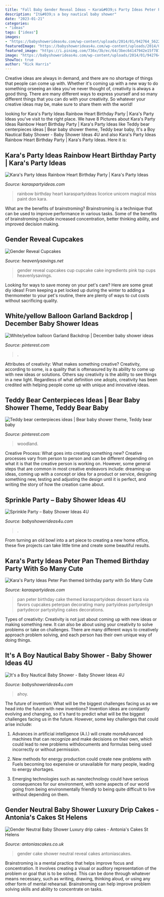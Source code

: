 ```yaml
---
title: "Fall Baby Gender Reveal Ideas ~ Kara&#039;s Party Ideas Peter Pan Themed Birthday Party With So Many Cute"
description: "It&#039;s a boy nautical baby shower"
date: "2023-01-21"
categories:
- "ideas"
tags: ["ideas"]
images:
- "https://babyshowerideas4u.com/wp-content/uploads/2014/01/942764_562257347138812_1699908621_n.jpg"
featuredImage: "https://babyshowerideas4u.com/wp-content/uploads/2014/01/942764_562257347138812_1699908621_n.jpg"
featured_image: "https://i.pinimg.com/736x/3b/ec/64/3bec64147942e15f787a6f7e09733819.jpg"
image: "https://babyshowerideas4u.com/wp-content/uploads/2014/01/942764_562257347138812_1699908621_n.jpg"
ShowToc: true
author: "Rick Harris"
---
```



Creative ideas are always in demand, and there are no shortage of things that people can come up with. Whether it's coming up with a new way to do something orseeing an idea you've never thought of, creativity is always a good thing. There are many different ways to express yourself and so many different things that you can do with your creativity. So whatever your creative ideas may be, make sure to share them with the world!

	

		
looking for Kara&#039;s Party Ideas Rainbow Heart Birthday Party | Kara&#039;s Party Ideas you've visit to the right place. We have 8 Pictures about Kara&#039;s Party Ideas Rainbow Heart Birthday Party | Kara&#039;s Party Ideas like Teddy bear centerpieces ideas | Bear baby shower theme, Teddy bear baby, It&#039;s a Boy Nautical Baby Shower - Baby Shower Ideas 4U and also Kara&#039;s Party Ideas Rainbow Heart Birthday Party | Kara&#039;s Party Ideas. Here it is:
		
    
## Kara&#039;s Party Ideas Rainbow Heart Birthday Party | Kara&#039;s Party Ideas

<img loading=lazy src="https://karaspartyideas.com/wp-content/uploads/2017/05/Rainbow-Heart-Birthday-Party-via-Karas-Party-Ideas-KarasPartyIdeas.com7_.jpeg" onerror="this.onerror=null;this.src='https://tse4.mm.bing.net/th?id=OIP.KXhJ1JfyFbeSA5A83bEU0wHaLH&amp;pid=15.1';" alt="Kara&#039;s Party Ideas Rainbow Heart Birthday Party | Kara&#039;s Party Ideas">

_Source: karaspartyideas.com_

>rainbow birthday heart karaspartyideas licorice unicorn magical miss paint don kara. 

	

What are the benefits of brainstroming?
Brainstroming is a technique that can be used to improve performance in various tasks. Some of the benefits of brainstroming include increased concentration, better thinking ability, and improved decision making.

    
## Gender Reveal Cupcakes

<img loading=lazy src="http://heavenlysavings.net/wp-content/uploads/2015/08/baby-Gender-CC-10--577x866-custom.jpg" onerror="this.onerror=null;this.src='https://tse4.mm.bing.net/th?id=OIP.ZgeQkCxiJNAOXWpMhtCE-QHaLH&amp;pid=15.1';" alt="Gender Reveal Cupcakes">

_Source: heavenlysavings.net_

>gender reveal cupcakes cup cupcake cake ingredients pink tsp cups heavenlysavings. 

	

Looking for ways to save money on your pet's care? Here are some great diy ideas! From keeping a pet locked up during the winter to adding a thermometer to your pet's routine, there are plenty of ways to cut costs without sacrificing quality.

    
## White/yellow Balloon Garland Backdrop | December Baby Shower Ideas

<img loading=lazy src="https://i.pinimg.com/736x/3b/ec/64/3bec64147942e15f787a6f7e09733819.jpg" onerror="this.onerror=null;this.src='https://tse2.mm.bing.net/th?id=OIP.WfjxWTb6b1fnSCHDlxdLegHaJ4&amp;pid=15.1';" alt="White/yellow balloon Garland Backdrop | December baby shower ideas">

_Source: pinterest.com_

>. 

	

Attributes of creativity: What makes something creative?
Creativity, according to some, is a quality that is oftenasured by its ability to come up with new ideas or solutions. Others say creativity is the ability to see things in a new light. Regardless of what definition one adopts, creativity has been credited with helping people come up with unique and innovative ideas.

    
## Teddy Bear Centerpieces Ideas | Bear Baby Shower Theme, Teddy Bear Baby

<img loading=lazy src="https://i.pinimg.com/736x/ef/94/b6/ef94b6330c5e4b0ab6125fe8ef07201e.jpg" onerror="this.onerror=null;this.src='https://tse4.mm.bing.net/th?id=OIP.oD4hhcaJMMzrCFMuLRHqfwHaJ3&amp;pid=15.1';" alt="Teddy bear centerpieces ideas | Bear baby shower theme, Teddy bear baby">

_Source: pinterest.com_

>woodland. 

	

Creative Process: What goes into creating something new?
Creative processes vary from person to person and can be different depending on what it is that the creative person is working on. However, some general steps that are common in most creative endeavors include: dreaming up ideas, coming up with a concept or idea for a product or service, designing something new, testing and adjusting the design until it is perfect, and writing the story of how the creation came about.

    
## Sprinkle Party – Baby Shower Ideas 4U

<img loading=lazy src="https://babyshowerideas4u.com/wp-content/uploads/2014/02/Baby-Sprinkle-Party.jpg" onerror="this.onerror=null;this.src='https://tse3.mm.bing.net/th?id=OIP.we23DYlOavcQUb_hQciecAHaLZ&amp;pid=15.1';" alt="Sprinkle Party – Baby Shower Ideas 4U">

_Source: babyshowerideas4u.com_

>. 

	

From turning an old bowl into a art piece to creating a new home office, these five projects can take little time and create some beautiful results.

    
## Kara&#039;s Party Ideas Peter Pan Themed Birthday Party With So Many Cute

<img loading=lazy src="http://karaspartyideas.com/wp-content/uploads/2014/05/peterpan5.jpeg" onerror="this.onerror=null;this.src='https://tse1.mm.bing.net/th?id=OIP.pcLXI59SIqcW75RaOpIchwHaLH&amp;pid=15.1';" alt="Kara&#039;s Party Ideas Peter Pan themed birthday party with So Many Cute">

_Source: karaspartyideas.com_

>pan peter birthday cake themed karaspartyideas dessert kara via favors cupcakes peterpan decorating many partyideas partydesign partydecor partystyling cakes decorations. 

	

Types of creativity:
Creativity is not just about coming up with new ideas or making something new. It can also be about using your creativity to solve problems or take on challenges. There are many different ways to creatively approach problem solving, and each person has their own unique way of doing things.

    
## It&#039;s A Boy Nautical Baby Shower - Baby Shower Ideas 4U

<img loading=lazy src="https://babyshowerideas4u.com/wp-content/uploads/2014/01/942764_562257347138812_1699908621_n.jpg" onerror="this.onerror=null;this.src='https://tse2.mm.bing.net/th?id=OIP.2x_huHpiptJyiPh6Vz7aSgHaFj&amp;pid=15.1';" alt="It&#039;s a Boy Nautical Baby Shower - Baby Shower Ideas 4U">

_Source: babyshowerideas4u.com_

>ahoy. 

	

The future of invention: What will be the biggest challenges facing us as we head into the future with new inventions?
Invention ideas are constantly evolving and changing, so it's hard to predict what will be the biggest challenges facing us in the future. However, some key challenges that could arise include:
1. Advances in artificial intelligence (A.I.) will create moreAdvanced machines that can recognize and make decisions on their own, which could lead to new problems withdocuments and formulas being used incorrectly or without permission.

2. New methods for energy production could create new problems with Fuels becoming too expensive or unavailable for many people, leading to energy shortages.

3. Emerging technologies such as nanotechnology could have serious consequences for our environment, with some aspects of our world going from being environmentally friendly to being quite difficult to live without depending on them.

    
## Gender Neutral Baby Shower Luxury Drip Cakes - Antonia&#039;s Cakes St Helens

<img loading=lazy src="https://antoniascakes.co.uk/wp-content/uploads/2018/08/gender-reveal-cake-615x985.jpg" onerror="this.onerror=null;this.src='https://tse1.mm.bing.net/th?id=OIP.sR2NBRSWtxdqMYCORsvuRwHaL3&amp;pid=15.1';" alt="Gender Neutral Baby Shower Luxury drip cakes - Antonia&#039;s Cakes St Helens">

_Source: antoniascakes.co.uk_

>gender cake shower neutral reveal cakes antoniascakes. 

	

Brainstroming is a mental practice that helps improve focus and concentration. It involves creating a visual or auditory representation of the problem or goal that is to be solved. This can be done through whatever means necessary, such as writing, drawing, thinking aloud, or using any other form of mental rehearsal. Brainstroming can help improve problem solving skills and ability to concentrate on tasks.

